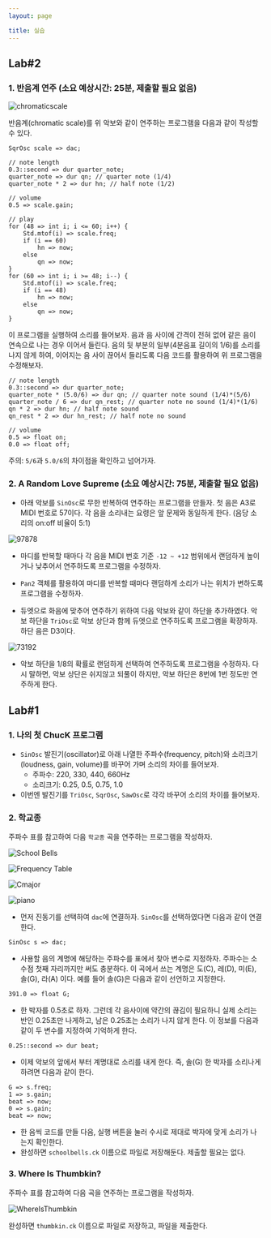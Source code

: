 ```yaml
---
layout: page

title: 실습
---
```


## Lab#2

### 1. 반음계 연주 (소요 예상시간: 25분, 제출할 필요 없음)

![chromaticscale](https://i.imgur.com/oAMq9Jq.png)

반음계(chromatic scale)를 위 악보와 같이 연주하는 프로그램을 다음과 같이 작성할 수 있다.

```
SqrOsc scale => dac;

// note length
0.3::second => dur quarter_note;
quarter_note => dur qn; // quarter note (1/4)
quarter_note * 2 => dur hn; // half note (1/2)

// volume
0.5 => scale.gain;

// play
for (48 => int i; i <= 60; i++) {
    Std.mtof(i) => scale.freq;
    if (i == 60)
        hn => now;
    else
        qn => now;
}
for (60 => int i; i >= 48; i--) {
    Std.mtof(i) => scale.freq;
    if (i == 48)
        hn => now;
    else
        qn => now;
}
```

이 프로그램을 실행하여 소리를 들어보자. 
음과 음 사이에 간격이 전혀 없어 같은 음이 연속으로 나는 경우 이어서 들린다. 
음의 뒷 부분의 일부(4분음표 길이의 1/6)를 소리를 나지 않게 하여, 
이어지는 음 사이 끊어서 들리도록 다음 코드를 활용하여 위 프로그램을 수정해보자.

```
// note length
0.3::second => dur quarter_note;
quarter_note * (5.0/6) => dur qn; // quarter note sound (1/4)*(5/6)
quarter_note / 6 => dur qn_rest; // quarter note no sound (1/4)*(1/6)
qn * 2 => dur hn; // half note sound 
qn_rest * 2 => dur hn_rest; // half note no sound

// volume
0.5 => float on;
0.0 => float off;
```

주의: `5/6`과 `5.0/6`의 차이점을 확인하고 넘어가자.


### 2. A Random Love Supreme (소요 예상시간: 75분, 제출할 필요 없음)

- 아래 악보를 `SinOsc`로 무한 반복하여 연주하는 프로그램을 만들자. 
첫 음은 A3로 MIDI 번호로 57이다.
각 음을 소리내는 요령은 앞 문제와 동일하게 한다. (음당 소리의 on:off 비율이 5:1) 

![97878](https://i.imgur.com/MAGrxzH.jpg)

- 마디를 반복할 때마다 각 음을 MIDI 번호 기준 `-12 ~ +12` 범위에서 랜덤하게
높이거나 낮추어서 연주하도록 프로그램을 수정하자.

- `Pan2` 객체를 활용하여 마디를 반복할 때마다 랜덤하게 소리가 나는 위치가 변하도록
프로그램을 수정하자.

- 듀엣으로 화음에 맞추어 연주하기 위하여 다음 악보와 같이 하단을 추가하였다.
악보 하단을 `TriOsc`로 악보 상단과 함께 듀엣으로 연주하도록 프로그램을 확장하자.
하단 음은 D3이다.

![73192](https://i.imgur.com/oJbjS86.jpg)

- 악보 하단을 1/8의 확률로 랜덤하게 선택하여 연주하도록 프로그램을 수정하자.
다시 말하면, 악보 상단은 쉬지않고 되풀이 하지만, 악보 하단은 8번에 1번 정도만 연주하게 한다.





## Lab#1


### 1. 나의 첫 ChucK 프로그램

-	`SinOsc` 발진기(oscillator)로 아래 나열한 주파수(frequency, pitch)와 소리크기(loudness, gain, volume)를 바꾸어 가며 소리의 차이를 들어보자.
	-	주파수: 220, 330, 440, 660Hz
	-	소리크기: 0.25, 0.5, 0.75, 1.0
-	이번엔 발진기를 `TriOsc`, `SqrOsc`, `SawOsc`로 각각 바꾸어 소리의 차이를 들어보자.

### 2. 학교종

주파수 표를 참고하여 다음 `학교종` 곡을 연주하는 프로그램을 작성하자.

![School Bells](https://i.imgur.com/y7zaem9.png)

![Frequency Table](https://i.imgur.com/9yx6sau.png)

![Cmajor](https://i.imgur.com/hFYouk4.png)

![piano](https://i.imgur.com/wQ5z43X.png)

-	먼저 진동기를 선택하여 `dac`에 연결하자. `SinOsc`를 선택하였다면 다음과 같이 연결한다.

```
SinOsc s => dac;
```

-	사용할 음의 계명에 해당하는 주파수를 표에서 찾아 변수로 지정하자. 주파수는 소수점 첫째 자리까지만 써도 충분하다. 이 곡에서 쓰는 계명은 도(C), 레(D), 미(E), 솔(G), 라(A) 이다. 예를 들어 솔(G)은 다음과 같이 선언하고 지정한다.

```
391.0 => float G;
```

-	한 박자를 0.5초로 하자. 그런데 각 음사이에 약간의 끊김이 필요하니 실제 소리는 반인 0.25초만 나게하고, 남은 0.25초는 소리가 나지 않게 한다. 이 정보를 다음과 같이 두 변수를 지정하여 기억하게 한다.

```
0.25::second => dur beat;
```

-	이제 악보의 앞에서 부터 계명대로 소리를 내게 한다. 즉, 솔(G) 한 박자를 소리나게 하려면 다음과 같이 한다.

```
G => s.freq;
1 => s.gain;
beat => now;
0 => s.gain;
beat => now;
```

-	한 음씩 코드를 만들 다음, 실행 버튼을 눌러 수시로 제대로 박자에 맞게 소리가 나는지 확인한다.
-	완성하면 `schoolbells.ck` 이름으로 파일로 저장해둔다. 제출할 필요는 없다.

### 3. Where Is Thumbkin?

주파수 표를 참고하여 다음 곡을 연주하는 프로그램을 작성하자. 

![WhereIsThumbkin](https://i.imgur.com/XkKuqjm.png)

완성하면 `thumbkin.ck` 이름으로 파일로 저장하고, 파일을 제출한다.
